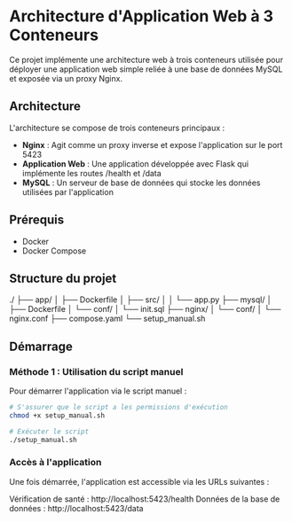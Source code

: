# Architecture d'Application Web à 3 Conteneurs

Ce projet implémente une architecture web à trois conteneurs utilisée pour déployer une application web simple reliée à une base de données MySQL et exposée via un proxy Nginx.

## Architecture

L'architecture se compose de trois conteneurs principaux :

- **Nginx** : Agit comme un proxy inverse et expose l'application sur le port 5423
- **Application Web** : Une application développée avec Flask qui implémente les routes /health et /data
- **MySQL** : Un serveur de base de données qui stocke les données utilisées par l'application

## Prérequis

- Docker
- Docker Compose

## Structure du projet

./
├── app/
│   ├── Dockerfile
│   ├── src/
│   │   └── app.py
├── mysql/
│   ├── Dockerfile
│   └── conf/
│       └── init.sql
├── nginx/
│   └── conf/
│       └── nginx.conf
├── compose.yaml
└── setup_manual.sh

## Démarrage

### Méthode 1 : Utilisation du script manuel

Pour démarrer l'application via le script manuel :

```bash
# S'assurer que le script a les permissions d'exécution
chmod +x setup_manual.sh

# Exécuter le script
./setup_manual.sh
```

### Accès à l'application
Une fois démarrée, l'application est accessible via les URLs suivantes :

Vérification de santé : http://localhost:5423/health
Données de la base de données : http://localhost:5423/data